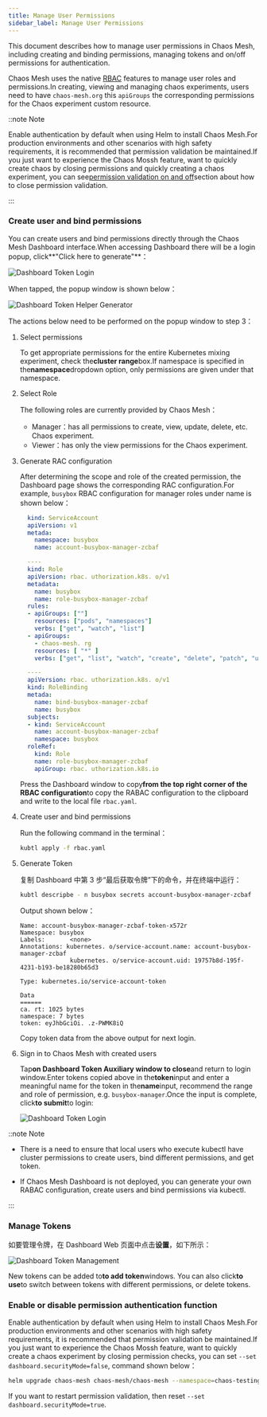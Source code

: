 ```yaml
---
title: Manage User Permissions
sidebar_label: Manage User Permissions
---
```


This document describes how to manage user permissions in Chaos Mesh, including creating and binding permissions, managing tokens and on/off permissions for authentication.

Chaos Mesh uses the native [RBAC](https://kubernetes.io/zh/docs/reference/access-authn-authz/rbac/) features to manage user roles and permissions.In creating, viewing and managing chaos experiments, users need to have `chaos-mesh.org` this `apiGroups` the corresponding permissions for the Chaos experiment custom resource.

::note Note

Enable authentication by default when using Helm to install Chaos Mesh.For production environments and other scenarios with high safety requirements, it is recommended that permission validation be maintained.If you just want to experience the Chaos Mossh feature, want to quickly create chaos by closing permissions and quickly creating a chaos experiment, you can see[permission validation on and off](#开启或关闭权限验证功能)section about how to close permission validation.

:::

### Create user and bind permissions

You can create users and bind permissions directly through the Chaos Mesh Dashboard interface.When accessing Dashboard there will be a login popup, click**"Click here to generate"**：

![Dashboard Token Login](img/dashboard_login1.png)

When tapped, the popup window is shown below：

![Dashboard Token Helper Generator](img/token_helper.png)

The actions below need to be performed on the popup window to step 3：

1. Select permissions

   To get appropriate permissions for the entire Kubernetes mixing experiment, check the**cluster range**box.If namespace is specified in the**namespace**dropdown option, only permissions are given under that namespace.

2. Select Role

   The following roles are currently provided by Chaos Mesh：

   - Manager：has all permissions to create, view, update, delete, etc. Chaos experiment.
   - Viewer：has only the view permissions for the Chaos experiment.

3. Generate RAC configuration

   After determining the scope and role of the created permission, the Dashboard page shows the corresponding RAC configuration.For example, `busybox` RBAC configuration for manager roles under name is shown below：

   ```yaml
     kind: ServiceAccount
     apiVersion: v1
     metada:
       namespace: busybox
       name: account-busybox-manager-zcbaf

     ----
     kind: Role
     apiVersion: rbac. uthorization.k8s. o/v1
     metadata:
       name: busybox
       name: role-busybox-manager-zcbaf
     rules:
     - apiGroups: [""]
       resources: ["pods", "namespaces"]
       verbs: ["get", "watch", "list"]
     - apiGroups:
       - chaos-mesh. rg
       resources: [ "*" ]
       verbs: ["get", "list", "watch", "create", "delete", "patch", "update"]

     ----
     apiVersion: rbac. uthorization.k8s. o/v1
     kind: RoleBinding
     metada:
       name: bind-busybox-manager-zcbaf
       name: busybox
     subjects:
     - kind: ServiceAccount
       name: account-busybox-manager-zcbaf
       namespace: busybox
     roleRef:
       kind: Role
       name: role-busybox-manager-zcbaf
       apiGroup: rbac. uthorization.k8s.io
   ```

   Press the Dashboard window to copy**from the top right corner of the RBAC configuration**to copy the RABAC configuration to the clipboard and write to the local file `rbac.yaml`.

4. Create user and bind permissions

   Run the following command in the terminal：

   ```bash
   kubtl apply -f rbac.yaml
   ```

5. Generate Token

   复制 Dashboard 中第 3 步“最后获取令牌”下的命令，并在终端中运行：

   ```bash
   kubtl descripbe - n busybox secrets account-busybox-manager-zcbaf
   ```

   Output shown below：

   ```log
   Name: account-busybox-manager-zcbaf-token-x572r
   Namespace: busybox
   Labels:       <none>
   Annotations: kubernetes. o/service-account.name: account-busybox-manager-zcbaf
                 kubernetes. o/service-account.uid: 19757b8d-195f-4231-b193-be18280b65d3

   Type: kubernetes.io/service-account-token

   Data
   ======
   ca. rt: 1025 bytes
   namespace: 7 bytes
   token: eyJhbGciOi. .z-PWMK8iQ
   ```

   Copy token data from the above output for next login.

6. Sign in to Chaos Mesh with created users

   Tap**on Dashboard Token Auxiliary window to close**and return to login window.Enter tokens copied above in the**token**input and enter a meaningful name for the token in the**name**input, recommend the range and role of permission, e.g. `busybox-manager`.Once the input is complete, click**to submit**to login:

   ![Dashboard Token Login](img/dashboard_login2.png)

::note Note

- There is a need to ensure that local users who execute kubectl have cluster permissions to create users, bind different permissions, and get token.

- If Chaos Mesh Dashboard is not deployed, you can generate your own RABAC configuration, create users and bind permissions via kubectl.

:::

### Manage Tokens

如要管理令牌，在 Dashboard Web 页面中点击**设置**，如下所示：

![Dashboard Token Management](img/token_manager.png)

New tokens can be added to**to add token**windows. You can also click**to use**to switch between tokens with different permissions, or delete tokens.

### Enable or disable permission authentication function

Enable authentication by default when using Helm to install Chaos Mesh.For production environments and other scenarios with high safety requirements, it is recommended that permission validation be maintained.If you just want to experience the Chaos Mossh feature, want to quickly create a chaos experiment by closing permission checks, you can set `--set dashboard.securityMode=false`, command shown below：

```bash
helm upgrade chaos-mesh chaos-mesh/chaos-mesh --namespace=chaos-testing --set dashboard.securityMode=false
```

If you want to restart permission validation, then reset `--set dashboard.securityMode=true`.
